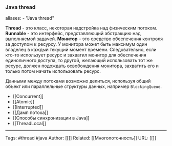 ### Java thread

aliases: 
	- "Java thread"

**Thread** - это класс, некоторая надстройка над физическим потоком.
**Runnable** - это интерфейс, представляющий абстракцию над выполняемой задачей.
**Монитор** – это средство обеспечения контроля за доступом к ресурсу. У монитора может быть максимум один владелец в каждый текущий момент времени. Следовательно, если кто-то использует ресурс и захватил монитор для обеспечения единоличного доступа, то другой, желающий использовать тот же ресурс, должен подождать освобождения монитора, захватить его и только потом начать использовать ресурс.

Данными между потоками возможно делиться, используя общий объект или параллельные структуры данных, например `BlockingQueue`.

- [[Concurrent]]
- [[Atomic]]
- [[Interrupted]]
- [[Дамп потока]]
- [[Cпособы синхронизации в Java]]
- [[ThreadLocal]]


---
Tags: #thread #java
Author: [[]]
Related: [[Многопоточность]]
URL: [[]]
